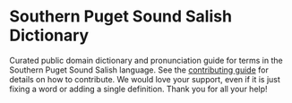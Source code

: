
# Southern Puget Sound Salish Dictionary

Curated public domain dictionary and pronunciation guide for terms in the Southern Puget Sound Salish language. See the [contributing guide](https://github.com/drumworkteam/term/blob/make/.github/contributing.md) for details on how to contribute. We would love your support, even if it is just fixing a word or adding a single definition. Thank you for all your help!